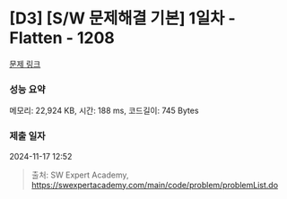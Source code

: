 # [D3] [S/W 문제해결 기본] 1일차 - Flatten - 1208 

[문제 링크](https://swexpertacademy.com/main/code/problem/problemDetail.do?contestProbId=AV139KOaABgCFAYh) 

### 성능 요약

메모리: 22,924 KB, 시간: 188 ms, 코드길이: 745 Bytes

### 제출 일자

2024-11-17 12:52



> 출처: SW Expert Academy, https://swexpertacademy.com/main/code/problem/problemList.do